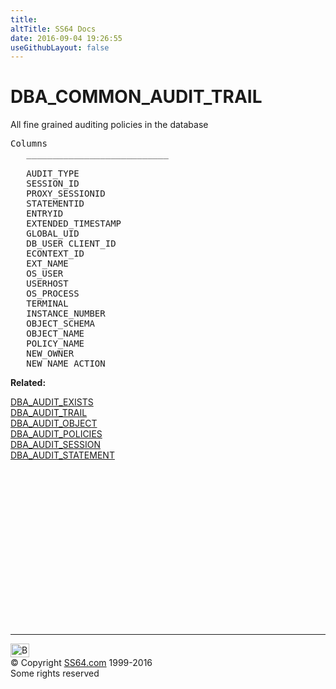 ```yaml
---
title:
altTitle: SS64 Docs
date: 2016-09-04 19:26:55
useGithubLayout: false
---
```

<!-- #BeginLibraryItem "/Library/head_orad.lbi" --><!-- #EndLibraryItem --><h1>DBA_COMMON_AUDIT_TRAIL </h1>
<p> All fine grained auditing policies in the database </p> 
 
<pre>Columns
   ___________________________
 
   AUDIT_TYPE
   SESSION_ID   
   PROXY_SESSIONID
   STATEMENTID
   ENTRYID
   EXTENDED_TIMESTAMP
   GLOBAL_UID
   DB_USER CLIENT_ID
   ECONTEXT_ID
   EXT_NAME
   OS_USER
   USERHOST
   OS_PROCESS
   TERMINAL
   INSTANCE_NUMBER
   OBJECT_SCHEMA
   OBJECT_NAME
   POLICY_NAME
   NEW_OWNER
   NEW_NAME ACTION</pre>
<p><b>Related:</b></p>
<p><a href="DBA_AUDIT_EXISTS.html">DBA_AUDIT_EXISTS</a><br>
<a href="DBA_AUDIT_TRAIL.html">DBA_AUDIT_TRAIL</a><br>
<a href="DBA_AUDIT_OBJECT.html">DBA_AUDIT_OBJECT</a><br>
<a href="DBA_AUDIT_POLICIES.html">DBA_AUDIT_POLICIES</a><br>
<a href="DBA_AUDIT_SESSION.html">DBA_AUDIT_SESSION</a><br>
<a href="DBA_AUDIT_STATEMENT.html">DBA_AUDIT_STATEMENT</a><br>
</p><!-- #BeginLibraryItem "/Library/foot_orad.lbi" --><p>
<!-- oracle-footer -->
<ins class="adsbygoogle" style="display:inline-block;width:300px;height:250px" data-ad-client="ca-pub-6140977852749469" data-ad-slot="4275490898"></ins>
<script>
(adsbygoogle = window.adsbygoogle || []).push({});
</script></p>
<hr>
<div id="bl" class="footer"><a href="DBA_COMMON_AUDIT_TRAIL.html#"><img src="../images/top.png" width="30" height="22" alt="Back to the Top"></a></div>
<div id="br" class="footer, tagline">© Copyright <a href="../index.html">SS64.com</a> 1999-2016<br>
Some rights reserved</div>
<!-- #EndLibraryItem -->

